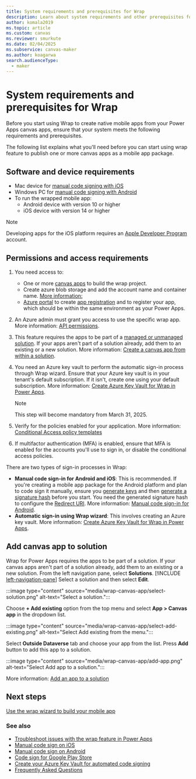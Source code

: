 ```yaml
---
title: System requirements and prerequisites for Wrap
description: Learn about system requirements and other prerequisites for wrap.
author: komala2019
ms.topic: article
ms.custom: canvas
ms.reviewer: smurkute
ms.date: 02/04/2025
ms.subservice: canvas-maker
ms.author: koagarwa
search.audienceType: 
  - maker
---
```


# System requirements and prerequisites for Wrap

Before you start using Wrap to create native mobile apps from your Power Apps canvas apps, ensure that your system meets the following requirements and prerequisites.

The following list explains what you'll need before you can start using wrap feature to publish one or more canvas apps as a mobile app package.

## Software and device requirements

- Mac device for [manual code signing with iOS](code-sign-ios.md)
- Windows PC for [manual code signing with Android](code-sign-android.md)
- To run the wrapped mobile app:
  - Android device with version 10 or higher
  - iOS device with version 14 or higher

> [!NOTE]
> Developing apps for the iOS platform requires an [Apple Developer Program](https://developer.apple.com/) account.

## Permissions and access requirements

1. You need access to:

    - One or more [canvas apps](../../canvas-apps/share-app.md) to build the wrap project.
    - Create azure blob storage and add the account name and container name. [More information:](/azure/storage/common/storage-account-create?tabs=azure-portal)
    - [Azure portal](https://portal.azure.com/) to create [app registration](/azure/active-directory/develop/quickstart-register-app#prerequisites) and to register your app, which should be within the same environment as your Power Apps.

1. An Azure admin must grant you access to use the specific wrap app. More information: [API permissions](wrap-how-to.md#api-permissions).

1. This feature requires the apps to be part of a [managed or unmanaged solution](/power-platform/alm/solution-concepts-alm#managed-and-unmanaged-solutions). If your apps aren't part of a solution already, add them to an existing or a new solution. More information: [Create a canvas app from within a solution](../../canvas-apps/add-app-solution.md#add-an-existing-canvas-app-to-a-solution).

1. You need an Azure key vault to perform the automatic sign-in process through Wrap wizard. Ensure that your Azure key vault is in your tenant's default subscription. If it isn't, create one using your default subscription. More information: [Create Azure Key Vault for Wrap in Power Apps](create-key-vault-for-code-signing.md).

    > [!NOTE]
    > This step will become mandatory from March 31, 2025.

1. Verify for the policies enabled for your application. More information: [Conditional Access policy templates](/entra/identity/conditional-access/concept-conditional-access-policy-common)

1. If multifactor authentication (MFA) is enabled, ensure that MFA is enabled for the accounts you'll use to sign in, or disable the conditional access policies.

There are two types of sign-in processes in Wrap:

- **Manual code sign-in for Android and iOS**: This is recommended. If you're creating a mobile app package for the Android platform and plan to code sign it manually, ensure you [generate keys](code-sign-android.md#generate-keys) and then [generate a signature hash](code-sign-android.md#generate-signature-hash) before you start. You need the generated signature hash to configure the [Redirect URI](overview.md#redirect-uri). More information: [Manual code sign-in for Android](code-sign-android.md).
- **Automatic sign-in using Wrap wizard**: This involves creating an Azure key vault. More information: [Create Azure Key Vault for Wrap in Power Apps](create-key-vault-for-code-signing.md).

## Add canvas app to solution

Wrap for Power Apps requires the apps to be part of a solution. If your canvas apps aren't part of a solution already, add them to an existing or a new solution. From the left navigation pane, select **Solutions**. [!INCLUDE [left-navigation-pane](../../../includes/left-navigation-pane.md)] Select a solution and then select **Edit**.

:::image type="content" source="media/wrap-canvas-app/select-solution.png" alt-text="Select a solution.":::

Choose **+ Add existing** option from the top menu and select **App > Canvas app** in the dropdown list.

:::image type="content" source="media/wrap-canvas-app/select-add-existing.png" alt-text="Select Add existing from the menu.":::

Select **Outside Dataverse** tab and choose your app from the list. Press **Add** button to add this app to a solution.

:::image type="content" source="media/wrap-canvas-app/add-app.png" alt-text="Select Add app to a solution.":::

More information: [Add an app to a solution](../../canvas-apps/add-app-solution.md#add-an-existing-canvas-app-to-a-solution)


## Next steps

[Use the wrap wizard to build your mobile app](wrap-how-to.md)  

### See also

- [Troubleshoot issues with the wrap feature in Power Apps](/troubleshoot/power-platform/power-apps/manage-apps-and-solutions/wrap-issues)
- [Manual code sign on iOS](code-sign-ios.md)
- [Manual code sign on Android](code-sign-Android.md)
- [Code sign for Google Play Store](https://developer.android.com/studio/publish/app-signing)
- [Create your Azure Key Vault for automated code signing](create-key-vault-for-code-signing.md)
- [Frequently Asked Questions](faq.yml)
